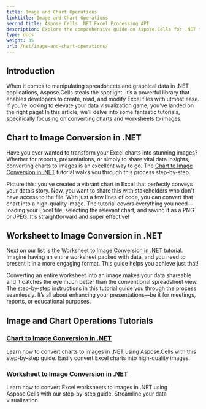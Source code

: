 ```yaml
---
title: Image and Chart Operations
linktitle: Image and Chart Operations
second_title: Aspose.Cells .NET Excel Processing API
description: Explore the comprehensive guide on Aspose.Cells for .NET tutorials. Learn about image and chart operations to enhance your productivity.
type: docs
weight: 35
url: /net/image-and-chart-operations/
---
```

## Introduction

When it comes to manipulating spreadsheets and graphical data in .NET applications, Aspose.Cells steals the spotlight. It’s a powerful library that enables developers to create, read, and modify Excel files with utmost ease. If you’re looking to elevate your data visualization game, you’ve landed on the right page! In this article, we’ll delve into some fantastic tutorials, specifically focusing on converting charts and worksheets to images.

## Chart to Image Conversion in .NET 

Have you ever wanted to transform your Excel charts into stunning images? Whether for reports, presentations, or simply to share vital data insights, converting charts to images is an excellent way to go. The [Chart to Image Conversion in .NET](./chart-to-image-conversion/) tutorial walks you through this process step-by-step. 

Picture this: you’ve created a vibrant chart in Excel that perfectly conveys your data’s story. Now, you want to share this with stakeholders who don't have access to the file. With just a few lines of code, you can convert that chart into a high-quality image. The tutorial covers everything you need—loading your Excel file, selecting the relevant chart, and saving it as a PNG or JPEG. It’s straightforward and super effective!

## Worksheet to Image Conversion in .NET 

Next on our list is the [Worksheet to Image Conversion in .NET](./worksheet-to-image-conversion/) tutorial. Imagine having an entire worksheet packed with data, and you need to present it in a more engaging format. This guide helps you achieve just that! 

Converting an entire worksheet into an image makes your data shareable and it catches the eye much better than the conventional spreadsheet view. The step-by-step instructions in this tutorial guide you through the process seamlessly. It’s all about enhancing your presentations—be it for meetings, reports, or educational purposes.

## Image and Chart Operations Tutorials
### [Chart to Image Conversion in .NET](./chart-to-image-conversion/)
Learn how to convert charts to images in .NET using Aspose.Cells with this step-by-step guide. Easily convert Excel charts into high-quality images.
### [Worksheet to Image Conversion in .NET](./worksheet-to-image-conversion/)
Learn how to convert Excel worksheets to images in .NET using Aspose.Cells with our step-by-step guide. Streamline your data visualization.